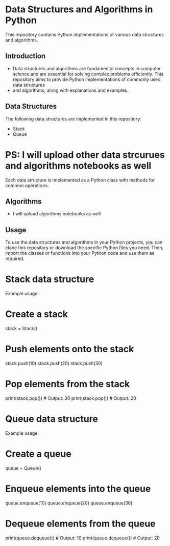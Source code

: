 # Data Structures and Algorithms in Python

This repository contains Python implementations of various data structures and algorithms.

## Introduction

- Data structures and algorithms are fundamental concepts in computer science and are essential for solving complex problems efficiently. This repository aims to provide Python implementations of commonly used data structures 
- and algorithms, along with explanations and examples.

## Data Structures

The following data structures are implemented in this repository:

- Stack
- Queue

# PS: I will upload other data strcurues and algorithms notebooks as well

Each data structure is implemented as a Python class with methods for common operations.

## Algorithms

- I will upload algorithms notebooks as well

## Usage

To use the data structures and algorithms in your Python projects, you can clone this repository or download the specific Python files you need. Then, import the classes or functions into your Python code and use them as required.

# Stack data structure
Example usage:

# Create a stack
stack = Stack()

# Push elements onto the stack
stack.push(10)
stack.push(20)
stack.push(30)

# Pop elements from the stack
print(stack.pop())  # Output: 30
print(stack.pop())  # Output: 20

# Queue data structure
Example usage:

# Create a queue
queue = Queue()

# Enqueue elements into the queue
queue.enqueue(10)
queue.enqueue(20)
queue.enqueue(30)

# Dequeue elements from the queue
print(queue.dequeue())  # Output: 10
print(queue.dequeue())  # Output: 20
